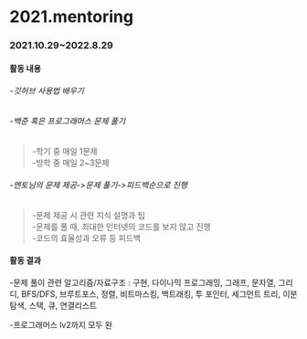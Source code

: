 # 2021.mentoring
### 2021.10.29~2022.8.29

#### 활동 내용
###### -깃허브 사용법 배우기
###### -백준 혹은 프로그래머스 문제 풀기
>  -학기 중 매일 1문제  
>   -방학 중 매일 2~3문제
###### -멘토님의 문제 제공->문제 풀기->피드백순으로 진행
>   -문제 제공 시 관련 지식 설명과 팁  
>   -문제를 풀 때, 최대한 인터넷의 코드를 보지 않고 진행  
>   -코드의 효율성과 오류 등 피드백  
  
 
 
 #### 활동 결과
 -문제 풀이 관련 알고리즘/자료구조 
 : 구현, 다이나믹 프로그래밍, 그래프, 문자열, 그리디, BFS/DFS, 브루트포스, 정렬, 비트마스킹, 백트래킹, 투 포인터, 세그먼트 트리, 이분탐색, 스택, 큐, 연결리스트  
   
 -프로그래머스 lv2까지 모두 완
